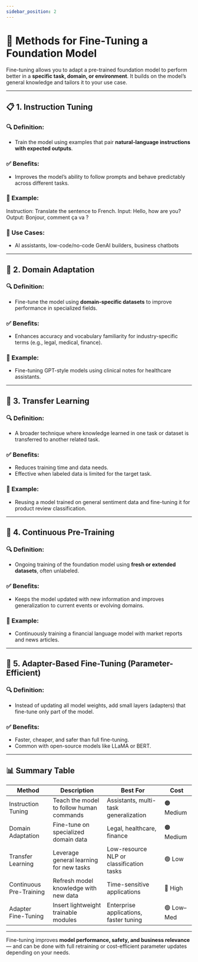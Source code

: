 ```yaml
---
sidebar_position: 2
---
```


# 🧠 Methods for Fine-Tuning a Foundation Model

Fine-tuning allows you to adapt a pre-trained foundation model to perform better in a **specific task, domain, or environment**. It builds on the model’s general knowledge and tailors it to your use case.

---

## 📋 1. Instruction Tuning

### 🔍 Definition:
- Train the model using examples that pair **natural-language instructions with expected outputs**.

### ✅ Benefits:
- Improves the model’s ability to follow prompts and behave predictably across different tasks.

### 🧠 Example:
Instruction: Translate the sentence to French.
Input: Hello, how are you?
Output: Bonjour, comment ça va ?



### 🔧 Use Cases:
- AI assistants, low-code/no-code GenAI builders, business chatbots

---

## 🧠 2. Domain Adaptation

### 🔍 Definition:
- Fine-tune the model using **domain-specific datasets** to improve performance in specialized fields.

### ✅ Benefits:
- Enhances accuracy and vocabulary familiarity for industry-specific terms (e.g., legal, medical, finance).

### 🧠 Example:
- Fine-tuning GPT-style models using clinical notes for healthcare assistants.

---

## 🔁 3. Transfer Learning

### 🔍 Definition:
- A broader technique where knowledge learned in one task or dataset is transferred to another related task.

### ✅ Benefits:
- Reduces training time and data needs.
- Effective when labeled data is limited for the target task.

### 🧠 Example:
- Reusing a model trained on general sentiment data and fine-tuning it for product review classification.

---

## 🔄 4. Continuous Pre-Training

### 🔍 Definition:
- Ongoing training of the foundation model using **fresh or extended datasets**, often unlabeled.

### ✅ Benefits:
- Keeps the model updated with new information and improves generalization to current events or evolving domains.

### 🧠 Example:
- Continuously training a financial language model with market reports and news articles.

---

## 🧪 5. Adapter-Based Fine-Tuning (Parameter-Efficient)

### 🔍 Definition:
- Instead of updating all model weights, add small layers (adapters) that fine-tune only part of the model.

### ✅ Benefits:
- Faster, cheaper, and safer than full fine-tuning.
- Common with open-source models like LLaMA or BERT.

---

## 📊 Summary Table

| Method                  | Description                              | Best For                                 | Cost      |
| ----------------------- | ---------------------------------------- | ---------------------------------------- | --------- |
| Instruction Tuning      | Teach the model to follow human commands | Assistants, multi-task generalization    | 🟠 Medium  |
| Domain Adaptation       | Fine-tune on specialized domain data     | Legal, healthcare, finance               | 🟠 Medium  |
| Transfer Learning       | Leverage general learning for new tasks  | Low-resource NLP or classification tasks | 🟢 Low     |
| Continuous Pre-Training | Refresh model knowledge with new data    | Time-sensitive applications              | 🔴 High    |
| Adapter Fine-Tuning     | Insert lightweight trainable modules     | Enterprise applications, faster tuning   | 🟢 Low–Med |

---

Fine-tuning improves **model performance, safety, and business relevance** — and can be done with full retraining or cost-efficient parameter updates depending on your needs.
